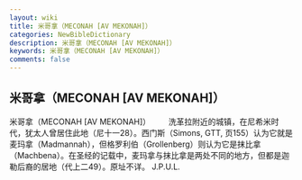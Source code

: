 ```yaml
---
layout: wiki
title: 米哥拿（MECONAH [AV MEKONAH]）
categories: NewBibleDictionary
description: 米哥拿（MECONAH [AV MEKONAH]）
keywords: 米哥拿（MECONAH [AV MEKONAH]）
comments: false
---
```


## 米哥拿（MECONAH [AV MEKONAH]）



米哥拿（MECONAH [AV MEKONAH]）
　　洗革拉附近的城镇，在尼希米时代，犹太人曾居住此地（尼十一28）。西门斯（Simons, GTT, 页155）认为它就是麦玛拿（Madmannah），但格罗利伯（Grollenberg）则认为它是抹比拿（Machbena）。在圣经的记载中，麦玛拿与抹比拿是两处不同的地方，但都是迦勒后裔的居地（代上二49）。原址不详。
J.P.U.L.




